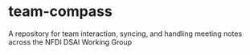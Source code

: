 # team-compass
A repository for team interaction, syncing, and handling meeting notes across the NFDI DSAI Working Group 
